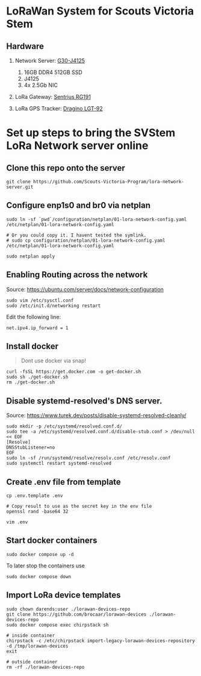 # LoRaWan System for Scouts Victoria Stem

## Hardware

1. Network Server:
   [G30-J4125](https://www.aliexpress.com/item/1005004337724378.html)

   1. 16GB DDR4 512GB SSD
   1. J4125
   1. 4x 2.5Gb NIC

1. LoRa Gateway:
   [Sentrius RG191](https://www.lairdconnect.com/iot-devices/lorawan-iot-devices/sentrius-rg1xx-lorawan-gateway-wi-fi-ethernet-optional-lte-us-only)

1. LoRa GPS Tracker:
   [Dragino LGT-92](dragino.com/downloads/index.php?dir=LGT_92/)

# Set up steps to bring the SVStem LoRa Network server online

## Clone this repo onto the server

```
git clone https://github.com/Scouts-Victoria-Program/lora-network-server.git
```

## Configure enp1s0 and br0 via netplan

```
sudo ln -sf `pwd`/configuration/netplan/01-lora-network-config.yaml /etc/netplan/01-lora-network-config.yaml

# Or you could copy it. I havent tested the symlink.
# sudo cp configuration/netplan/01-lora-network-config.yaml /etc/netplan/01-lora-network-config.yaml

sudo netplan apply
```

## Enabling Routing across the network

Source: https://ubuntu.com/server/docs/network-configuration

```
sudo vim /etc/sysctl.conf
sudo /etc/init.d/networking restart
```

Edit the following line:

```
net.ipv4.ip_forward = 1
```

## Install docker

> Dont use docker via snap!

```
curl -fsSL https://get.docker.com -o get-docker.sh
sudo sh ./get-docker.sh
rm ./get-docker.sh
```

## Disable systemd-resolved's DNS server.

Source: https://www.turek.dev/posts/disable-systemd-resolved-cleanly/

```
sudo mkdir -p /etc/systemd/resolved.conf.d/
sudo tee -a /etc/systemd/resolved.conf.d/disable-stub.conf > /dev/null << EOF
[Resolve]
DNSStubListener=no
EOF
sudo ln -sf /run/systemd/resolve/resolv.conf /etc/resolv.conf
sudo systemctl restart systemd-resolved
```

## Create .env file from template

```
cp .env.template .env

# Copy result to use as the secret key in the env file
openssl rand -base64 32

vim .env
```

## Start docker containers

```
sudo docker compose up -d
```

To later stop the containers use

```
sudo docker compose down
```

## Import LoRa device templates

```
sudo chown darends:user ./lorawan-devices-repo
git clone https://github.com/brocaar/lorawan-devices ./lorawan-devices-repo
sudo docker compose exec chirpstack sh

# inside container
chirpstack -c /etc/chirpstack import-legacy-lorawan-devices-repository -d /tmp/lorawan-devices
exit

# outside container
rm -rf ./lorawan-devices-repo
```
